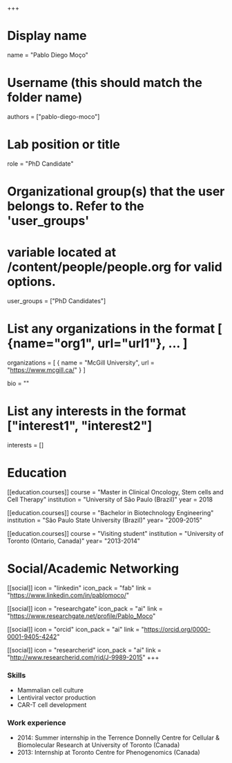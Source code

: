 +++
# Display name
name = "Pablo Diego Moço"

# Username (this should match the folder name)
authors = ["pablo-diego-moco"]

# Lab position or title
role = "PhD Candidate"

# Organizational group(s) that the user belongs to. Refer to the 'user_groups'
# variable located at /content/people/people.org for valid options.
user_groups = ["PhD Candidates"]

# List any organizations in the format [ {name="org1", url="url1"}, ... ]
organizations = [ { name = "McGill University", url = "https://www.mcgill.ca/" } ]

bio = ""

# List any interests in the format ["interest1", "interest2"]
interests = []

# Education 
[[education.courses]]
  course = "Master in Clinical Oncology, Stem cells and Cell Therapy"
  institution = "University of São Paulo (Brazil)"
  year = 2018

[[education.courses]]
  course = "Bachelor in Biotechnology Engineering"
  institution = "São Paulo State University (Brazil)"
  year= "2009-2015"

[[education.courses]]
  course = "Visiting student"
  institution = "University of Toronto (Ontario, Canada)"
  year= "2013-2014"

# Social/Academic Networking
[[social]]
  icon = "linkedin"
  icon_pack = "fab"
  link = "https://www.linkedin.com/in/pablomoco/"

[[social]]
  icon = "researchgate"
  icon_pack = "ai"
  link = "https://www.researchgate.net/profile/Pablo_Moco"

[[social]]
  icon = "orcid"
  icon_pack = "ai"
  link = "https://orcid.org/0000-0001-9405-4242"

[[social]]
  icon = "researcherid"
  icon_pack = "ai"
  link = "http://www.researcherid.com/rid/J-9989-2015"
+++

### Skills
- Mammalian cell culture
- Lentiviral vector production
- CAR-T cell development

### Work experience
- 2014: Summer internship in the Terrence Donnelly Centre for Cellular &
  Biomolecular Research at University of Toronto (Canada)
- 2013: Internship at Toronto Centre for Phenogenomics (Canada)
